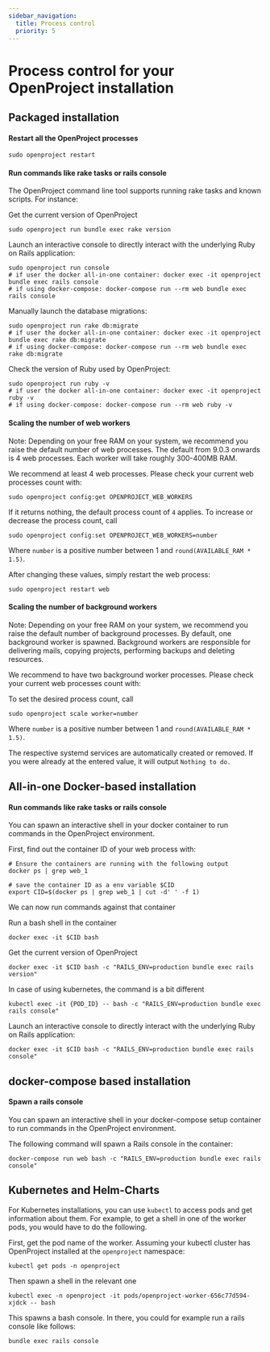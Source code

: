 ```yaml
---
sidebar_navigation:
  title: Process control
  priority: 5
---
```


# Process control for your OpenProject installation





## Packaged installation 

#### Restart all the OpenProject processes

```shell
sudo openproject restart
```



#### Run commands like rake tasks or rails console

The OpenProject command line tool supports running rake tasks and known scripts. For instance:

Get the current version of OpenProject

```shell
sudo openproject run bundle exec rake version
```

Launch an interactive console to directly interact with the underlying Ruby on Rails application:

```shell
sudo openproject run console
# if user the docker all-in-one container: docker exec -it openproject bundle exec rails console
# if using docker-compose: docker-compose run --rm web bundle exec rails console
```

Manually launch the database migrations:

```shell
sudo openproject run rake db:migrate
# if user the docker all-in-one container: docker exec -it openproject bundle exec rake db:migrate
# if using docker-compose: docker-compose run --rm web bundle exec rake db:migrate
```

Check the version of Ruby used by OpenProject:

```shell
sudo openproject run ruby -v
# if user the docker all-in-one container: docker exec -it openproject ruby -v
# if using docker-compose: docker-compose run --rm web ruby -v
```



#### Scaling the number of web workers

Note: Depending on your free RAM on your system, we recommend you raise the default number of web processes. The default from 9.0.3 onwards is 4 web processes. Each worker will take roughly 300-400MB RAM.

We recommend at least 4 web processes. Please check your current web processes count with:

```shell
sudo openproject config:get OPENPROJECT_WEB_WORKERS
```

If it returns nothing, the default process count of `4` applies. To increase or decrease the process count, call

```shell
sudo openproject config:set OPENPROJECT_WEB_WORKERS=number
```

Where `number` is a positive number between 1 and `round(AVAILABLE_RAM * 1.5)`.

After changing these values, simply restart the web process:

```shell
sudo openproject restart web
```

#### Scaling the number of background workers

Note: Depending on your free RAM on your system, we recommend you raise the default number of background processes. By default, one background worker is spawned. Background workers are responsible for delivering mails, copying projects, performing backups and deleting resources.

We recommend to have two background worker processes. Please check your current web processes count with:


To set the desired process count, call

```shell
sudo openproject scale worker=number
```

Where `number` is a positive number between 1 and `round(AVAILABLE_RAM * 1.5)`.

The respective systemd services are automatically created or removed. If you were already at the entered value, it will output `Nothing to do.`

## All-in-one Docker-based installation

#### Run commands like rake tasks or rails console

You can spawn an interactive shell in your docker container to run commands in the OpenProject environment.



First, find out the container ID of your web process with: 

```shell
# Ensure the containers are running with the following output
docker ps | grep web_1

# save the container ID as a env variable $CID
export CID=$(docker ps | grep web_1 | cut -d' ' -f 1)
```



We can now run commands against that container

Run a bash shell in the container

```shell
docker exec -it $CID bash
```

Get the current version of OpenProject

```shell
docker exec -it $CID bash -c "RAILS_ENV=production bundle exec rails version"
```

In case of using kubernetes, the command is a bit different

```shell
kubectl exec -it {POD_ID} -- bash -c "RAILS_ENV=production bundle exec rails console"
```



Launch an interactive console to directly interact with the underlying Ruby on Rails application:

```shell
docker exec -it $CID bash -c "RAILS_ENV=production bundle exec rails console"
```



## docker-compose based installation

#### Spawn a rails console

You can spawn an interactive shell in your docker-compose setup container to run commands in the OpenProject environment.


The following command will spawn a Rails console in the container:

```shell
docker-compose run web bash -c "RAILS_ENV=production bundle exec rails console"
```



## Kubernetes and Helm-Charts

For Kubernetes installations, you can use `kubectl` to access pods and get information about them. For example, to get a shell in one of the worker pods, you would have to do the following.

First, get the pod name of the worker. Assuming your kubectl cluster has OpenProject installed at the `openproject` namespace:

```
kubectl get pods -n openproject	
```



Then spawn a shell in the relevant one

```
kubectl exec -n openproject -it pods/openproject-worker-656c77d594-xjdck -- bash
```



This spawns a bash console. In there, you could for example run a rails console like follows:

```
bundle exec rails console
```

